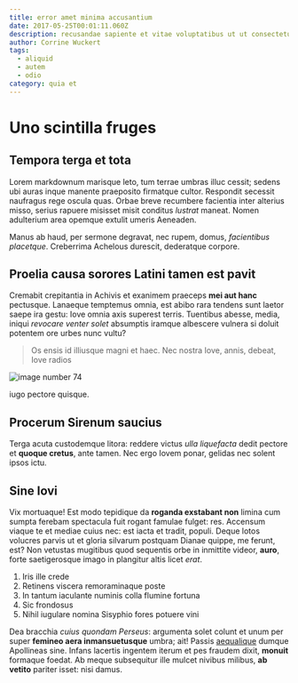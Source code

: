 ```yaml
---
title: error amet minima accusantium
date: 2017-05-25T00:01:11.060Z
description: recusandae sapiente et vitae voluptatibus ut ut consectetur
author: Corrine Wuckert
tags:
  - aliquid
  - autem
  - odio
category: quia et
---
```


# Uno scintilla fruges

## Tempora terga et tota

Lorem markdownum marisque leto, tum terrae umbras illuc cessit; sedens ubi auras
inque manente praeposito firmatque cultor. Respondit secessit naufragus rege
oscula quas. Orbae breve recumbere facientia inter alterius misso, serius
rapuere misisset misit conditus *lustrat* maneat. Nomen adulterium area opemque
extulit umeris Aeneaden.

Manus ab haud, per sermone degravat, nec rupem, domus, *facientibus placetque*.
Creberrima Achelous durescit, dederatque corpore.

## Proelia causa sorores Latini tamen est pavit

Cremabit crepitantia in Achivis et exanimem praeceps **mei aut hanc** pectusque.
Lanaeque temptemus omnia, est abibo rara tendens sunt laetor saepe ira gestu:
Iove omnia axis superest terris. Tuentibus abesse, media, iniqui *revocare
venter solet* absumptis iramque albescere vulnera si doluit potentem ore urbes
nunc vultu?

> Os ensis id illiusque magni et haec. Nec nostra Iove, annis, debeat, Iove
> radios 

![image number 74](/images/74.jpg)

 iugo pectore quisque.

## Procerum Sirenum saucius

Terga acuta custodemque litora: reddere victus *ulla liquefacta* dedit pectore
et **quoque cretus**, ante tamen. Nec ergo Iovem ponar, gelidas nec solent ipsos
ictu.

## Sine Iovi

Vix mortuaque! Est modo tepidique da **roganda exstabant non** limina cum sumpta
ferebam spectacula fuit rogant famulae fulget: res. Accensum viaque te et mediae
cuius nec: est iacta et tradit, populi. Deque lotos volucres parvis ut et gloria
silvarum postquam Dianae quippe, me ferunt, est? Non vetustas mugitibus quod
sequentis orbe in inmittite videor, **auro**, forte saetigerosque imago in
plangitur altis licet *erat*.

1. Iris ille crede
2. Retinens viscera remoraminaque poste
3. In tantum iaculante numinis colla flumine fortuna
4. Sic frondosus
5. Nihil iugulare nomina Sisyphio fores potuere vini

Dea bracchia *cuius quondam Perseus*: argumenta solet colunt et unum per super
**femineo aera inmansuetusque** umbra; ait! Passis
[aequalique](http://arvasi.com/pulchros) dumque Apollineas sine. Infans lacertis
ingentem iterum et pes fraudem dixit, **monuit** formaque foedat. Ab meque
subsequitur ille mulcet nivibus milibus, **ab vetito** pariter isset: nisi
damus.

